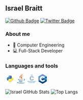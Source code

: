 ## Israel Braitt

[![Github Badge](https://img.shields.io/badge/-Github-000?style=flat-square&logo=Github&logoColor=white&link=https://github.com/israelbraitt)](https://github.com/israelbraitt)
[![Twitter Badge](https://img.shields.io/twitter/follow/israelbraitt?label=follow&style=social)](https://twitter.com/israelbraitt)

### About me
- :floppy_disk: Computer Engineering
- :computer: Full-Stack Developer

### Languages and tools
<code><img height="30" src="https://raw.githubusercontent.com/github/explore/80688e429a7d4ef2fca1e82350fe8e3517d3494d/topics/python/python.png"></code>
<code><img height="30" src="https://raw.githubusercontent.com/github/explore/80688e429a7d4ef2fca1e82350fe8e3517d3494d/topics/java/java.png"></code>
<code><img height="30" src="https://raw.githubusercontent.com/github/explore/80688e429a7d4ef2fca1e82350fe8e3517d3494d/topics/c/c.png"></code>
<code><img height="30" src="https://raw.githubusercontent.com/github/explore/80688e429a7d4ef2fca1e82350fe8e3517d3494d/topics/cpp/cpp.png"></code>


![Israel GitHub Stats](https://github-readme-stats.vercel.app/api?username=IsraelBraitt&show_icons=true&title_color=fff&icon_color=79ff97&text_color=9f9f9f&bg_color=2b2b2b)
![Top Langs](https://github-readme-stats.vercel.app/api/top-langs/?username=israelbraitt&show_icons=true&title_color=fff&icon_color=79ff97&text_color=9f9f9f&bg_color=2b2b2b)

<!--
**israelbraitt/israelbraitt** is a ✨ _special_ ✨ repository because its `README.md` (this file) appears on your GitHub profile.

